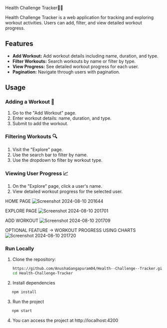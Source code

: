 Health Challenge Tracker🤸‍♂️

Health Challenge Tracker is a web application for tracking and exploring workout activities. Users can add, filter, and view detailed workout progress.

## Features

- **Add Workout:** Add workout details including name, duration, and type.
- **Filter Workouts:** Search workouts by name or filter by type.
- **View Progress:** See detailed workout progress for each user.
- **Pagination:** Navigate through users with pagination.

## Usage

### Adding a Workout 💪

1. Go to the "Add Workout" page.
2. Enter workout details: name, duration, and type.
3. Submit to add the workout.

### Filtering Workouts 🔍

1. Visit the "Explore" page.
2. Use the search bar to filter by name.
3. Use the dropdown to filter by workout type.

### Viewing User Progress 📈

1. On the "Explore" page, click a user's name.
2. View detailed workout progress for the selected user.

HOME PAGE
![Screenshot 2024-08-10 201644](https://github.com/user-attachments/assets/2f96982a-d6a8-4c10-a384-c3ea525db0b7)

EXPLORE PAGE
![Screenshot 2024-08-10 201701](https://github.com/user-attachments/assets/4a1a3098-d327-4ad5-98af-e4af3f19ac79)

ADD WORKOUT
![Screenshot 2024-08-10 201709](https://github.com/user-attachments/assets/e621e24c-afcc-4cf7-9d75-d9751e5d18ff)

OPTIONAL FEATURE → WORKOUT PROGRESS USING CHARTS
![Screenshot 2024-08-10 201720](https://github.com/user-attachments/assets/8882cceb-eb35-4933-bccd-2fa1a271c633)


### Run Locally

1. Clone the repository:

   ```bash
   https://github.com/AnushaGangapuram04/Health--Challenge--Tracker.git
   cd Health-Challenge-Tracker
   ```

2. Install dependencies

```bash
   npm install
```

3. Run the project

```bash
   npm start
```

4. You can access the project at http://localhost:4200
